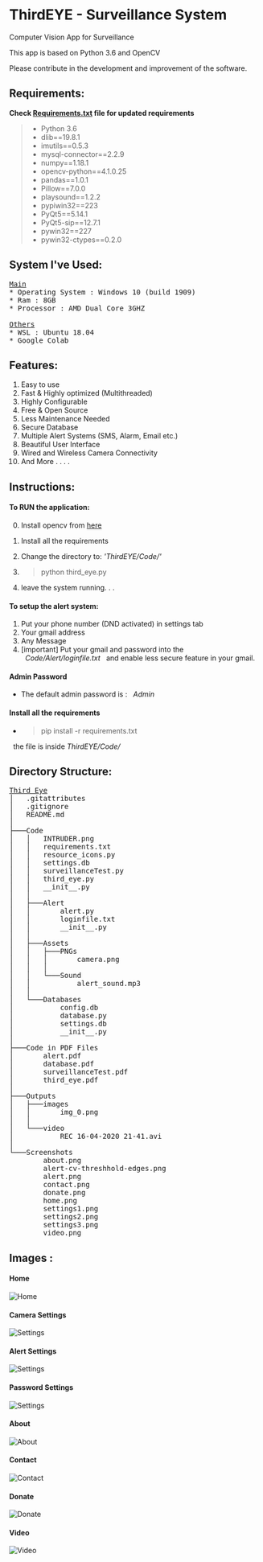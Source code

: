 # **ThirdEYE - Surveillance System**

Computer Vision App for Surveillance

This app is based on Python 3.6 and OpenCV

Please contribute in the development and improvement of the software.

## Requirements:

**Check [Requirements.txt](./Code/requirements.txt) file for updated requirements**

> -   Python 3.6
> -   dlib==19.8.1
> -   imutils==0.5.3
> -   mysql-connector==2.2.9
> -   numpy==1.18.1
> -   opencv-python==4.1.0.25
> -   pandas==1.0.1
> -   Pillow==7.0.0
> -   playsound==1.2.2
> -   pypiwin32==223
> -   PyQt5==5.14.1
> -   PyQt5-sip==12.7.1
> -   pywin32==227
> -   pywin32-ctypes==0.2.0

## System I've Used:

<pre>
<u>Main</u>
* Operating System : Windows 10 (build 1909)
* Ram : 8GB
* Processor : AMD Dual Core 3GHZ
  
<u>Others</u>
* WSL : Ubuntu 18.04
* Google Colab
</pre>

## Features:

1.  Easy to use
2.  Fast & Highly optimized (Multithreaded)
3.  Highly Configurable
4.  Free & Open Source
5.  Less Maintenance Needed
6.  Secure Database
7.  Multiple Alert Systems (SMS, Alarm, Email etc.)
8.  Beautiful User Interface
9.  Wired and Wireless Camera Connectivity
10. And More . . . .

## Instructions:

#### To RUN the application:

0. Install opencv from [here](https://www.lfd.uci.edu/~gohlke/pythonlibs/#opencv)

1. Install all the requirements

2. Change the directory to: <i>'ThirdEYE/Code/'</i>
3. > python third_eye.py
4. leave the system running. . .

#### To setup the alert system:

1. Put your phone number (DND activated) in settings tab
2. Your gmail address
3. Any Message
4. [important] Put your gmail and password into the &nbsp;&nbsp;<i>Code/Alert/loginfile.txt</i> &nbsp;&nbsp;and enable less secure feature in your gmail.

#### Admin Password

-   The default admin password is : &nbsp;&nbsp;<i>Admin</i>

#### Install all the requirements

-   > pip install -r requirements.txt

&nbsp;&nbsp;the file is inside <i>ThirdEYE/Code/</i>

## Directory Structure:

<pre>
<u>Third Eye</u>
│   .gitattributes
│   .gitignore
│   README.md
│
├───Code
│   │   INTRUDER.png
│   │   requirements.txt
│   │   resource_icons.py
│   │   settings.db
│   │   surveillanceTest.py
│   │   third_eye.py
│   │   __init__.py
│   │
│   ├───Alert
│   │       alert.py
│   │       loginfile.txt
│   │       __init__.py
│   │
│   ├───Assets
│   │   ├───PNGs
│   │   │       camera.png
│   │   │
│   │   └───Sound
│   │           alert_sound.mp3
│   │
│   └───Databases
│           config.db
│           database.py
│           settings.db
│           __init__.py
│
├───Code in PDF Files
│       alert.pdf
│       database.pdf
│       surveillanceTest.pdf
│       third_eye.pdf
│
├───Outputs
│   ├───images
│   │       img_0.png
│   │
│   └───video
│           REC 16-04-2020 21-41.avi
│
└───Screenshots
        about.png
        alert-cv-threshhold-edges.png
        alert.png
        contact.png
        donate.png
        home.png
        settings1.png
        settings2.png
        settings3.png
        video.png</pre>

## Images :

#### Home

![Home](Screenshots/home.png)

#### Camera Settings

![Settings](Screenshots/settings1.png)

#### Alert Settings

![Settings](Screenshots/settings2.png)

#### Password Settings

![Settings](Screenshots/settings3.png)

#### About

![About](Screenshots/about.png)

#### Contact

![Contact](Screenshots/contact.png)

#### Donate

![Donate](Screenshots/donate.png)

#### Video

![Video](Screenshots/video.png)
